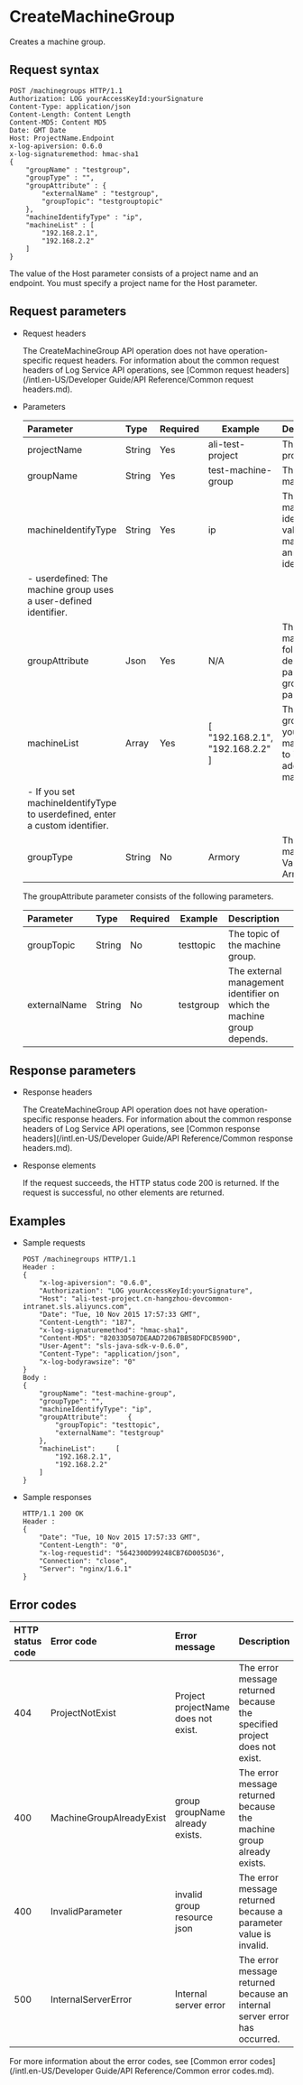 # CreateMachineGroup

Creates a machine group.

## Request syntax

```
POST /machinegroups HTTP/1.1
Authorization: LOG yourAccessKeyId:yourSignature
Content-Type: application/json
Content-Length: Content Length
Content-MD5: Content MD5
Date: GMT Date
Host: ProjectName.Endpoint
x-log-apiversion: 0.6.0
x-log-signaturemethod: hmac-sha1
{
    "groupName" : "testgroup",
    "groupType" : "",
    "groupAttribute" : {
        "externalName" : "testgroup",
        "groupTopic": "testgrouptopic"
    },
    "machineIdentifyType" : "ip",
    "machineList" : [
        "192.168.2.1",
        "192.168.2.2"
    ]
}
```

The value of the Host parameter consists of a project name and an endpoint. You must specify a project name for the Host parameter.

## Request parameters

-   Request headers

    The CreateMachineGroup API operation does not have operation-specific request headers. For information about the common request headers of Log Service API operations, see [Common request headers](/intl.en-US/Developer Guide/API Reference/Common request headers.md).

-   Parameters

    |Parameter|Type|Required|Example|Description|
    |:--------|:---|:-------|-------|:----------|
    |projectName|String|Yes|ali-test-project|The name of the project.|
    |groupName|String|Yes|test-machine-group|The name of the machine group.|
    |machineIdentifyType|String|Yes|ip|The type of the machine group identifier. Valid values:    -   ip: The machine group uses an IP address as an identifier.
    -   userdefined: The machine group uses a user-defined identifier. |
    |groupAttribute|Json|Yes|N/A|The attribute of the machine group. The following table describes the parameters in the groupAttribute parameter.|
    |machineList|Array|Yes|\[ "192.168.2.1", "192.168.2.2" \]|The list of machine group identifiers.    -   If you set machineIdentifyType to ip, enter the IP address of the machine.
    -   If you set machineIdentifyType to userdefined, enter a custom identifier. |
    |groupType|String|No|Armory|The type of the machine group. Valid values: null and Armory.|

    The groupAttribute parameter consists of the following parameters.

    |Parameter|Type|Required|Example|Description|
    |:--------|:---|:-------|-------|:----------|
    |groupTopic|String|No|testtopic|The topic of the machine group.|
    |externalName|String|No|testgroup|The external management identifier on which the machine group depends.|


## Response parameters

-   Response headers

    The CreateMachineGroup API operation does not have operation-specific response headers. For information about the common response headers of Log Service API operations, see [Common response headers](/intl.en-US/Developer Guide/API Reference/Common response headers.md).

-   Response elements

    If the request succeeds, the HTTP status code 200 is returned. If the request is successful, no other elements are returned.


## Examples

-   Sample requests

    ```
    POST /machinegroups HTTP/1.1
    Header :
    {
        "x-log-apiversion": "0.6.0",
        "Authorization": "LOG yourAccessKeyId:yourSignature",
        "Host": "ali-test-project.cn-hangzhou-devcommon-intranet.sls.aliyuncs.com",
        "Date": "Tue, 10 Nov 2015 17:57:33 GMT",
        "Content-Length": "187",
        "x-log-signaturemethod": "hmac-sha1",
        "Content-MD5": "82033D507DEAAD72067BB58DFDCB590D",
        "User-Agent": "sls-java-sdk-v-0.6.0",
        "Content-Type": "application/json",
        "x-log-bodyrawsize": "0"
    }
    Body :
    {
        "groupName": "test-machine-group",
        "groupType": "",
        "machineIdentifyType": "ip",
        "groupAttribute":     {
            "groupTopic": "testtopic",
            "externalName": "testgroup"
        },
        "machineList":     [
            "192.168.2.1",
            "192.168.2.2"
        ]
    }
    ```

-   Sample responses

    ```
    HTTP/1.1 200 OK
    Header :
    {
        "Date": "Tue, 10 Nov 2015 17:57:33 GMT",
        "Content-Length": "0",
        "x-log-requestid": "5642300D99248CB76D005D36",
        "Connection": "close",
        "Server": "nginx/1.6.1"
    }
    ```


## Error codes

|HTTP status code|Error code|Error message|Description|
|:---------------|:---------|:------------|-----------|
|404|ProjectNotExist|Project projectName does not exist.|The error message returned because the specified project does not exist.|
|400|MachineGroupAlreadyExist|group groupName already exists.|The error message returned because the machine group already exists.|
|400|InvalidParameter|invalid group resource json|The error message returned because a parameter value is invalid.|
|500|InternalServerError|Internal server error|The error message returned because an internal server error has occurred.|

For more information about the error codes, see [Common error codes](/intl.en-US/Developer Guide/API Reference/Common error codes.md).

